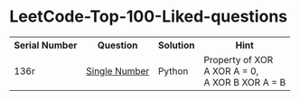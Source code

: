 # LeetCode-Top-100-Liked-questions

<table style="width:100%">
  <tr>
    <th>Serial Number</th>
    <th>Question</th> 
    <th>Solution</th>
    <th>Hint</th>
  </tr>
  <tr>
    <td>136r</td>
    <td><a href=https://leetcode.com/problems/single-number/>Single Number</a> </td>
    <td>Python</td>
    <td>Property of XOR <br>
        A XOR A = 0, <br>
        A XOR B XOR A = B </td>
  </tr>
   
</table>


